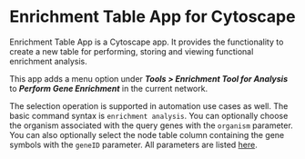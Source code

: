 # Enrichment Table App for Cytoscape
Enrichment Table App is a Cytoscape app. It provides the functionality to create a new table for performing, storing and viewing functional enrichment analysis.

This app adds a menu option under ***Tools > Enrichment Tool for Analysis*** to ***Perform Gene Enrichment*** in the current network. 

The selection operation is supported in automation use cases as well. The basic command syntax is `enrichment analysis`.  You can optionally choose the organism associated with the query genes with the `organism` parameter. You can also optionally select the node table column containing the gene symbols with the `geneID` parameter. All parameters are listed
[here](http://localhost:1234/v1/swaggerUI/swagger-ui/index.html?url=http%3A%2F%2Flocalhost%3A1234%2Fv1%2Fcommands%2Fswagger.json#!/enrichment/enrichment_analysis).
